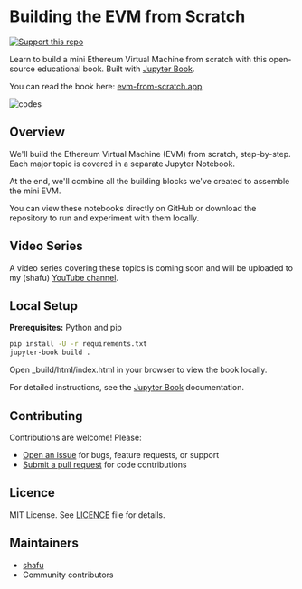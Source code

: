 # Building the EVM from Scratch

[![Support this repo](https://img.shields.io/badge/Support%20this%20repo-Pay%20with%20Merit-2b7fff?style=for-the-badge)](http://localhost:5173/shafu0x/evm-from-scratch-book?fundAmount=10)

Learn to build a mini Ethereum Virtual Machine from scratch with this open-source educational book. Built with [Jupyter Book](https://jupyterbook.org/).

You can read the book here: [evm-from-scratch.app](https://evm-from-scratch.app/content/01_intro.html)

![codes](static/evm-from-scratch.png)

## Overview

We'll build the Ethereum Virtual Machine (EVM) from scratch, step-by-step. Each major topic is covered in a separate Jupyter Notebook.

At the end, we'll combine all the building blocks we've created to assemble the mini EVM.

You can view these notebooks directly on GitHub or download the repository to run and experiment with them locally.

## Video Series

A video series covering these topics is coming soon and will be uploaded to my (shafu) [YouTube channel](https://www.youtube.com/channel/UCI9MdYsFm9h7W9jyP6Uxxbw).

## Local Setup

**Prerequisites:** Python and pip

```bash
pip install -U -r requirements.txt
jupyter-book build .
```

Open \_build/html/index.html in your browser to view the book locally.

For detailed instructions, see the [Jupyter Book](https://jupyterbook.org/en/stable/start/your-first-book.html) documentation.

## Contributing

Contributions are welcome! Please:

- [Open an issue](https://github.com/shafu0x/evm-from-scratch-book/issues/new) for bugs, feature requests, or support
- [Submit a pull request](https://github.com/shafu0x/evm-from-scratch-book/pulls) for code contributions

## Licence

MIT License. See [LICENCE](./LICENCE) file for details.

## Maintainers

- [shafu](https://github.com/shafu0x)
- Community contributors
